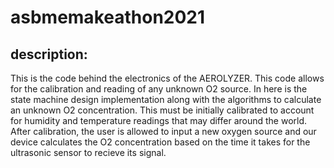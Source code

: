# asbmemakeathon2021

## description:
This is the code behind the electronics of the AEROLYZER. This code allows for the calibration and reading of any unknown O2 source. In here is the state machine design implementation along with the algorithms to calculate an unknown O2 concentration. This must be initially calibrated to account for humidity and temperature readings that may differ around the world. After calibration, the user is allowed to input a new oxygen source and our device calculates the O2 concentration based on the time it takes for the ultrasonic sensor to recieve its signal.
